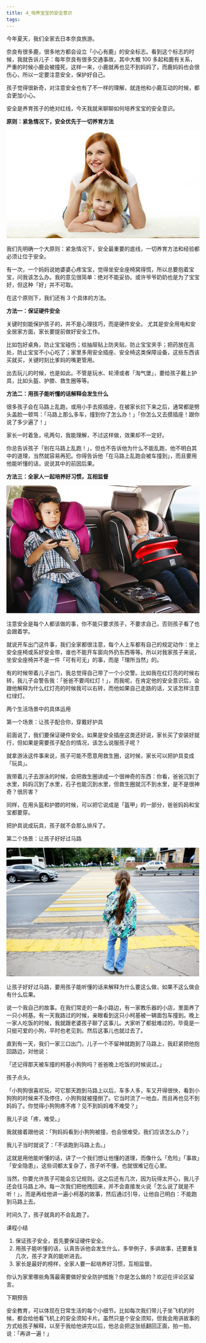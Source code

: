 ```yaml
---
title: 4_培养宝宝的安全意识
tags: 
---
```


今年夏天，我们全家去日本奈良旅游。

奈良有很多鹿，很多地方都会设立「小心有鹿」的安全标志。看到这个标志的时候，我就告诉儿子：每年奈良有很多交通事故，其中大概 100 多起和鹿有关系，严重的时候小鹿会被撞死，这样一来，小鹿就再也见不到妈妈了，而鹿妈妈也会很伤心，所以一定要注意安全，保护好自己。

孩子觉得很新奇，对注意安全也有了不一样的理解，就连他和小鹿互动的时候，都会更加小心。

安全是养育孩子的绝对红线，今天我就来聊聊如何培养宝宝的安全意识。

**原则：紧急情况下，安全优先于一切养育方法**

![](https://raw.githubusercontent.com/OliverRen/olili_blog_img/master/4_培养宝宝的安全意识/20201126/1606393905087.png)

我们先明确一个大原则：紧急情况下，安全最重要的底线，一切养育方法和经验都必须让位于安全。

有一次，一个妈妈说她婆婆心疼宝宝，觉得坐安全座椅窝得慌，所以总要抱着宝宝，问我该怎么办。我的意见很简单：绝对不能妥协。或许爷爷奶奶也是为了宝宝好，但这种「好」并不可取。

在这个原则下，我们还有 3 个具体的方法。

**方法一：保证硬件安全**

关键时刻能保护孩子的，并不是心理技巧，而是硬件安全。 尤其是安全用电和安全居家方面，家长要提前做好安全工作。

比如包好桌角，防止宝宝碰伤；给抽屉贴上防夹贴，防止宝宝夹手；把药放在高处，防止宝宝不小心吃了；家里多用安全插座、安全椅这类保障设备，这些东西该买就买，关键时刻比爹妈的嘴更管用。

出去玩儿的时候，也是如此。不管是玩水、轮滑或者「淘气堡」，要给孩子戴上护具，比如头盔、护膝、救生圈等等。

**方法二：用孩子能听懂的话解释会发生什么**

很多孩子会在马路上乱跑，或用小手去抠插座，在被家长拦下来之后，通常都是劈头盖脸一顿骂：「马路上那么多车，撞到你了怎么办！」「你怎么又去摸插座！跟你说了多少遍了！」

家长一时着急，吼两句，我能理解，不过这样做，效果却不一定好。

你总告诉孩子「别在马路上乱跑！」，但也不告诉他为什么不能乱跑，他不明白其中的道理，当然就容易再犯。你得告诉他「在马路上乱跑会被车撞到」，而且要用他能听懂的话，说说其中的前因后果。

**方法三：全家人一起培养好习惯，互相监督**

![](https://raw.githubusercontent.com/OliverRen/olili_blog_img/master/4_培养宝宝的安全意识/20201126/1606393918336.png)

注意安全是每个人都该做的事，你不能只要求孩子，不要求自己，否则孩子看了也会跟着学。

就说开车出门这件事，我们全家都很注意，每个人上车都有自己的规定动作：坐上安全座椅或系好安全带，谁也不能开车窗向外扔东西等等。所以对我家孩子来说，坐安全座椅并不是一件「可有可无」的事，而是「理所当然」的。

有的时候带着儿子出门，我总觉得自己带了一个小交警。比如我在红灯亮的时候右转，我儿子会警告我：「爸爸不要闯红灯！」，而我呢，在肯定他的安全意识后，会跟他解释为什么红灯亮的时候我可以右转，而他如果自己走路的话，又该怎样注意红绿灯。

两个生活场景中的具体运用

第一个场景：让孩子配合你，穿戴好护具

前面说了，我们要保证硬件安全。如果是安全插座这类还好说，家长买了安装好就行，但如果是需要孩子配合的情况，该怎么说服孩子呢？

就拿游泳这件事来说，孩子可能不愿意用救生圈，这时候，家长可以把护具变成「玩具」。

我带着儿子去游泳的时候，会把救生圈讲成一个很神奇的东西：你看，爸爸沉到了水里，妈妈沉到了水里，石子也能沉到水里，但救生圈就沉不到水里，是不是很神奇？很厉害？

同样，在用头盔和护膝的时候，可以把它说成是「盔甲」的一部分，爸爸妈妈和宝宝都要穿。

把护具说成玩具，孩子就不会那么排斥了。

第二个场景：让孩子好好过马路

![](https://raw.githubusercontent.com/OliverRen/olili_blog_img/master/4_培养宝宝的安全意识/20201126/1606393931302.png)

让孩子好好过马路，要用孩子能听懂的话来解释为什么要这么做，如果不这么做会有什么后果。

说一个我自己的故事。在我们常走的一条小路边，有一家教乐器的小店，里面养了一只小柯基。有一天我路过的时候，亲眼看到这只小柯基被一辆面包车撞到。晚上一家人吃饭的时候，我就跟老婆孩子聊了这事儿。大家听了都挺难过的，毕竟是一只挺可爱的小狗，平时也老见到。然后这事儿也就过去了。

直到有一天，我们一家三口出门，儿子一个不留神就跑到了马路上，我赶紧把他抱回路边，对他说：

「还记得那天被车撞的柯基小狗狗吗？爸爸晚上吃饭的时候说过。」

孩子点头。

「小狗狗很喜欢玩，可它那天跑到马路上以后，车多人多，车又开得很快，看到小狗狗的时候来不及停住，小狗狗就被撞倒了。它当时流了一地血，而且再也见不到妈妈了。你觉得小狗狗疼不疼？见不到妈妈难不难受？」

我儿子说「疼，难受。」

我就接着跟他说：「狗妈妈看到小狗狗被撞，也会很难受。我们应该怎么办？」

我儿子当时就说了：「不该跑到马路上去。」

这就是用他能听懂的话，讲了一个我们想让他懂的道理，而像什么「危险」「事故」「安全隐患」，这些词都太复杂了，孩子听不懂，也就很难记在心里。

当然，你要允许孩子可能会忘记规则。这之后还有几次，因为玩得太开心，我儿子还会往马路上冲。每一次我们把他拽回来，并不会直接发火说「怎么说了就是不听！」，而是再给他讲一遍小柯基的故事，然后通过引导，让他自己明白：不能跑到马路上去。

时间久了，孩子就真的不会乱跑了。

课程小结

1. 保证孩子安全，首先要保证硬件安全。
2. 用孩子能听懂的话，认真告诉他会发生什么，多举例子，多讲故事，还要重复几次，孩子才真的能听进去。
3. 家长是最好的榜样，全家人要一起培养好习惯，互相监督。

你认为家里哪些角落最需要做好安全防护措施？你是怎么做的？欢迎在评论区留言。

下期预告

安全教育，可以体现在日常生活的每个小细节。比如每次我们带儿子坐飞机的时候，都会给他看飞机上的安全须知卡片。虽然只是个安全须知，但我会用讲故事的方式给孩子解释，以至于我给他讲完以后，他总会把这张纸翻回正面，拍一拍，说：「再讲一遍！」

